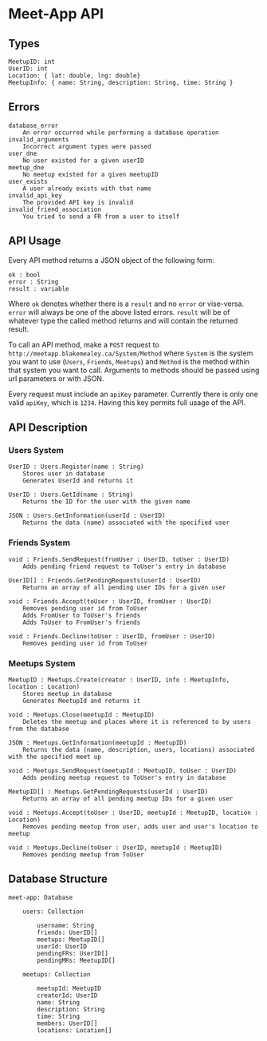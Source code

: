 # Meet-App API

## Types

	MeetupID: int
	UserID: int
	Location: { lat: double, lng: double}
	MeetupInfo: { name: String, description: String, time: String }

## Errors
	
	database_error
		An error occurred while performing a database operation
	invalid_arguments
		Incorrect argument types were passed
	user_dne
		No user existed for a given userID
	meetup_dne
		No meetup existed for a given meetupID
	user_exists
		A user already exists with that name
	invalid_api_key
		The provided API key is invalid
	invalid_friend_association
		You tried to send a FR from a user to itself

## API Usage

Every API method returns a JSON object of the following form:

	ok : bool
	error : String
	result : variable

Where `ok` denotes whether there is a `result` and no `error` or vise-versa. `error` will always be one of the above listed errors. `result` will be of whatever type the called method returns and will contain the returned result.

To call an API method, make a `POST` request to `http://meetapp.blakemealey.ca/System/Method` where `System` is the system you want to use (`Users`, `Friends`, `Meetups`) and `Method` is the method within that system you want to call. Arguments to methods should be passed using url parameters or with JSON.

Every request must include an `apiKey` parameter. Currently there is only one valid `apiKey`, which is `1234`. Having this key permits full usage of the API.

## API Description

### Users System

	UserID : Users.Register(name : String)
		Stores user in database
		Generates UserId and returns it

	UserID : Users.GetId(name : String)
		Returns the ID for the user with the given name

	JSON : Users.GetInformation(userId : UserID)
		Returns the data (name) associated with the specified user

### Friends System

	void : Friends.SendRequest(fromUser : UserID, toUser : UserID)
		Adds pending friend request to ToUser's entry in database

	UserID[] : Friends.GetPendingRequests(userId : UserID)
		Returns an array of all pending user IDs for a given user

	void : Friends.Accept(toUser : UserID, fromUser : UserID)
		Removes pending user id from ToUser
		Adds FromUser to ToUser's friends
		Adds ToUser to FromUser's friends

	void : Friends.Decline(toUser : UserID, fromUser : UserID)
		Removes pending user id from ToUser

### Meetups System

	MeetupID : Meetups.Create(creator : UserID, info : MeetupInfo, location : Location)
		Stores meetup in database
		Generates MeetupId and returns it

	void : Meetups.Close(meetupId : MeetupID)
		Deletes the meetup and places where it is referenced to by users from the database

	JSON : Meetups.GetInformation(meetupId : MeetupID)
		Returns the data (name, description, users, locations) associated with the specified meet up

	void : Meetups.SendRequest(meetupId : MeetupID, toUser : UserID)
		Adds pending meetup request to ToUser's entry in database

	MeetupID[] : Meetups.GetPendingRequests(userId : UserID)
		Returns an array of all pending meetup IDs for a given user

	void : Meetups.Accept(toUser : UserID, meetupId : MeetupID, location : Location)
		Removes pending meetup from user, adds user and user's location to meetup

	void : Meetups.Decline(toUser : UserID, meetupId : MeetupID)
		Removes pending meetup from ToUser

## Database Structure

	meet-app: Database

		users: Collection

			username: String
			friends: UserID[]
			meetups: MeetupID[]
			userId: UserID
			pendingFRs: UserID[]
			pendingMRs: MeetupID[]

		meetups: Collection

			meetupId: MeetupID
			creatorId: UserID
			name: String
			description: String
			time: String
			members: UserID[]
			locations: Location[]